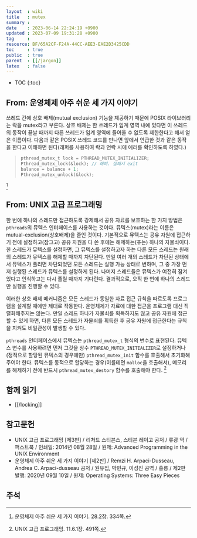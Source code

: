 ```yaml
---
layout  : wiki
title   : mutex
summary : 
date    : 2023-06-14 22:24:19 +0900
updated : 2023-07-09 19:31:28 +0900
tag     : 
resource: BF/65A2CF-F24A-44CC-AEE3-EAE2D3425CDD
toc     : true
public  : true
parent  : [[/jargon]]
latex   : false
---
```

* TOC
{:toc}

## From: 운영체제 아주 쉬운 세 가지 이야기

>
쓰레드 간에 상호 배제(mutual exclusion) 기능을 제공하기 때문에 POSIX 라이브러리는 락을 mutex라고 부른다.
상호 배제는 한 쓰레드가 임계 영역 내에 있다면 이 쓰레드의 동작이 끝날 때까지 다른 쓰레드가 임계 영역에 들어올 수 없도록 제한한다고 해서 얻은 이름이다.
다음과 같은 POSIX 쓰레드 코드를 만나면 앞에서 언급한 것과 같은 동작을 한다고 이해하면 된다(래퍼를 사용하여 락과 언락 시에 에러를 확인하도록 하였다.)
>
> ```c
> pthread_mutex_t lock = PTHREAD_MUTEX_INITIALIZER;
> Pthread_mutex_lock(&lock); // 래퍼. 실패시 exit
> balance = balance + 1;
> Pthread_mutex_unlock(&lock);
> ```
[^easy-334]


## From: UNIX 고급 프로그래밍

>
한 번에 하나의 스레드만 접근하도록 강제해서 공유 자료를 보호하는 한 가지 방법은 `pthreads`의 뮤텍스 인터페이스를 사용하는 것이다.
뮤텍스(mutex)라는 이름은 mutual-exclusion(상호배제)을 줄인 것이다.
기본적으로 뮤텍스는 공유 자원에 접근하기 전에 설정하고(잠그고) 공유 자원을 다 쓴 후에는 해제하는(푸는) 하나의 자물쇠이다.
한 스레드가 뮤텍스를 설정하면, 그 뮤텍스를 설정하고자 하는 다른 모든 스레드는 원래의 스레드가 뮤텍스를 해제할 때까지 차단된다.
만일 여러 개의 스레드가 차단된 상태에서 뮤텍스가 풀리면 차단되었던 모든 스레드는 실행 가능 상태로 변하며, 그 중 가장 먼저 실행된 스레드가 뮤텍스를 설정하게 된다.
나머지 스레드들은 뮤텍스가 여전히 잠겨 있다고 인식하고는 다시 풀릴 때까지 기다린다.
결과적으로, 오직 한 번에 하나의 스레드만 실행을 진행할 수 있다.
>
이러한 상호 배제 메커니즘은 모든 스레드가 동일한 자료 접근 규칙을 따르도록 프로그램을 설계할 때에만 제대로 작동한다.
운영체제가 자료에 대한 접근을 프로그램 대신 직렬화해주지는 않는다.
만일 스레드 하나가 자물쇠를 획득하지도 않고 공유 자원에 접근할 수 있게 하면, 다른 모든 스레드가 자물쇠를 획득한 후 공유 자원에 접근한다는 규칙을 지켜도 비일관성이 발생할 수 있다.
>
`pthreads` 인터페이스에서 뮤텍스는 `pthread_mutex_t` 형식의 변수로 표현된다.
뮤텍스 변수를 사용하려면 먼저 그것을 상수 `PTHREAD_MUTEX_INITIALIZER`로 설정하거나(정적으로 할당된 뮤텍스의 경우에만) `pthread_mutex_init` 함수를 호출해서 초기화해 주어야 한다.
뮤텍스를 동적으로 할당하는 경우(이를테면 `malloc`을 호출해서), 메모리를 해제하기 전에 반드시 `pthread_mutex_destory` 함수를 호출해야 한다.
[^rich-491]

## 함께 읽기

- [[/locking]]

## 참고문헌

- UNIX 고급 프로그래밍 [제3판] / 리처드 스티븐스, 스티븐 레이고 공저 / 류광 역 / 퍼스트북 / 인쇄일: 2014년 08월 28일 / 원제: Advanced Programming in the UNIX Environment
- 운영체제 아주 쉬운 세 가지 이야기 [제2판] / Remzi H. Arpaci-Dusseau, Andrea C. Arpaci-dusseau 공저 / 원유집, 박민규, 이성진 공역 / 홍릉 / 제2판 발행: 2020년 09월 10일 / 원제: Operating Systems: Three Easy Pieces

## 주석

[^rich-491]: UNIX 고급 프로그래밍. 11.6.1장. 491쪽.
[^easy-334]: 운영체제 아주 쉬운 세 가지 이야기. 28.2장. 334쪽.

